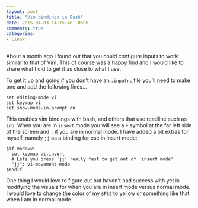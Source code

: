 ```yaml
---
layout: post
title: "Vim bindings in Bash"
date: 2015-04-03 14:15:46 -0500
comments: true
categories: 
- Linux
---
```

About a month ago I found out that you could configure inputs to work similar
to that of Vim.  This of course was a happy find and I would like to share what
I did to get it as close to what I use.

To get it up and going if you don't have an `.inputrc` file you'll need to make
one and add the following lines...

```
set editing-mode vi
set keymap vi
set show-mode-in-prompt on
```

This enables vim bindings with bash, and others that use readline such as `irb`.
When you are in `insert` mode you will see a `+` symbol at the far left side of
the screen and `:` if you are in normal mode.  I have added a bit extras for
myself, namely `jj` as a binding for esc in insert mode:

```
$if mode=vi
  set keymap vi-insert
  # Lets you press 'jj' really fast to get out of 'insert mode'
  "jj": vi-movement-mode
$endif
```

One thing I would love to figure out but haven't had success with yet is
modifying the visuals for when you are in insert mode versus normal mode.  I
would love to change the color of my `$PS2` to yellow or something like that
when I am in normal mode.
